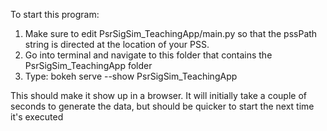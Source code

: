 
To start this program:
1. Make sure to edit PsrSigSim_TeachingApp/main.py so that the pssPath string is directed at the location of your PSS.
2. Go into terminal and navigate to this folder that contains the PsrSigSim_TeachingApp folder
3. Type: bokeh serve --show PsrSigSim_TeachingApp

This should make it show up in a browser. It will initially take a couple of seconds to generate the data, but should be quicker to start the next time it's executed

